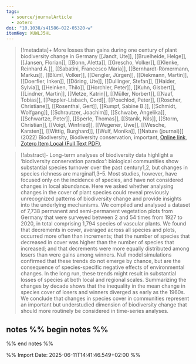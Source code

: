 ```yaml
---
tags:
  - source/journalArticle
  - zotero
doi: "10.1038/s41586-022-05320-w"
itemKey: XUWLJ5HL
---
```

>[!metadata]+
> More losses than gains during one century of plant biodiversity change in Germany
> [[Jandt, Ute]], [[Bruelheide, Helge]], [[Jansen, Florian]], [[Bonn, Aletta]], [[Grescho, Volker]], [[Klenke, Reinhard A.]], [[Sabatini, Francesco Maria]], [[Bernhardt-Römermann, Markus]], [[Blüml, Volker]], [[Dengler, Jürgen]], [[Diekmann, Martin]], [[Doerfler, Inken]], [[Döring, Ute]], [[Dullinger, Stefan]], [[Haider, Sylvia]], [[Heinken, Thilo]], [[Horchler, Peter]], [[Kuhn, Gisbert]], [[Lindner, Martin]], [[Metze, Katrin]], [[Müller, Norbert]], [[Naaf, Tobias]], [[Peppler-Lisbach, Cord]], [[Poschlod, Peter]], [[Roscher, Christiane]], [[Rosenthal, Gert]], [[Rumpf, Sabine B.]], [[Schmidt, Wolfgang]], [[Schrautzer, Joachim]], [[Schwabe, Angelika]], [[Schwartze, Peter]], [[Sperle, Thomas]], [[Stanik, Nils]], [[Storm, Christian]], [[Voigt, Winfried]], [[Wegener, Uwe]], [[Wesche, Karsten]], [[Wittig, Burghard]], [[Wulf, Monika]], 
> [[Nature (journal)]] (2022)
> Biodiversity, Biodiversity conservation, important, 
> [Online link](https://www.nature.com/articles/s41586-022-05320-w), [Zotero Item](zotero://select/library/items/XUWLJ5HL),[Local (Full Text PDF)](file://C:/Users/aburg/Documents/references/zotero/storage/75SHKHRD/Jandt2022_Morelosses.pdf), 


>[!abstract]-
>Long-term analyses of biodiversity data highlight a ‘biodiversity conservation paradox’: biological communities show substantial species turnover over the past century1,2, but changes in species richness are marginal1,3–5. Most studies, however, have focused only on the incidence of species, and have not considered changes in local abundance. Here we asked whether analysing changes in the cover of plant species could reveal previously unrecognized patterns of biodiversity change and provide insights into the underlying mechanisms. We compiled and analysed a dataset of 7,738 permanent and semi-permanent vegetation plots from Germany that were surveyed between 2 and 54 times from 1927 to 2020, in total comprising 1,794 species of vascular plants. We found that decrements in cover, averaged across all species and plots, occurred more often than increments; that the number of species that decreased in cover was higher than the number of species that increased; and that decrements were more equally distributed among losers than were gains among winners. Null model simulations confirmed that these trends do not emerge by chance, but are the consequence of species-specific negative effects of environmental changes. In the long run, these trends might result in substantial losses of species at both local and regional scales. Summarizing the changes by decade shows that the inequality in the mean change in species cover of losers and winners diverged as early as the 1960s. We conclude that changes in species cover in communities represent an important but understudied dimension of biodiversity change that should more routinely be considered in time-series analyses.

## notes %% begin notes %%

%% end notes %%

%% Import Date: 2025-06-11T14:41:46.549+02:00 %%
